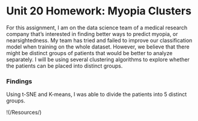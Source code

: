 # Unit 20 Homework: Myopia Clusters

For this assignment, I am on the data science team of a medical research company that’s interested in finding better ways to predict myopia, or nearsightedness. My team has tried and failed to improve our classification model when training on the whole dataset. However, we believe that there might be distinct groups of patients that would be better to analyze separately. I will be using several clustering algorithms to explore whether the patients can be placed into distinct groups. 

### Findings 
Using t-SNE and K-means, I was able to divide the patients into 5 distinct groups.

!(/Resources/)

